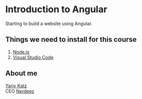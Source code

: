 # Introduction to Angular

Starting to build a website using Angular.

## Things we need to install for this course

1. [Node.js](https://nodejs.org/en/)
2. [Visual Studio Code](https://code.visualstudio.com/)

## About me

[Yariv Katz](https://il.linkedin.com/in/yariv-katz)  
CEO [Nerdeez](https://nerdeez.com)